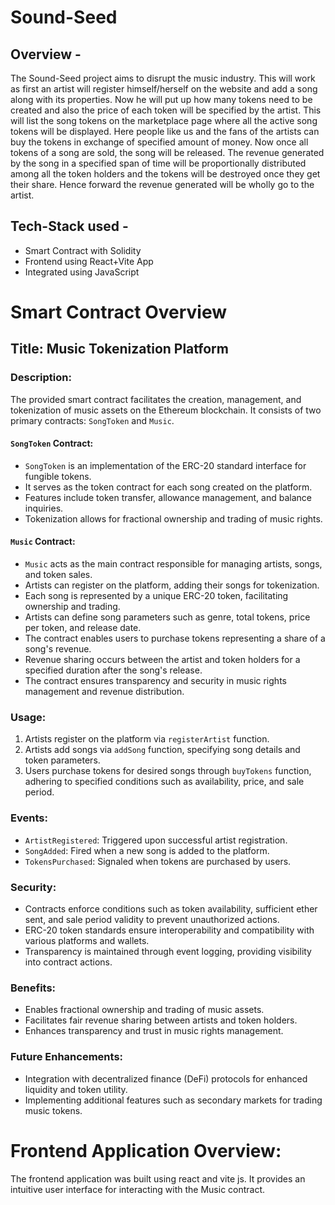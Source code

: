 # Sound-Seed

## Overview -
The Sound-Seed project aims to disrupt the music industry. This will work as first an artist will register himself/herself on the website and add a song along with its properties. Now he will put up how many tokens need to be created and also the price of each token will be specified by the artist. This will list the song tokens on the marketplace page where all the active song tokens will be displayed. Here people like us and the fans of the artists can buy the tokens in exchange of specified amount of money. Now once all tokens of a song are sold, the song will be released. The revenue generated by the song in a specified span of time will be proportionally distributed among all the token holders and the tokens will be destroyed once they get their share. Hence forward the revenue generated will be wholly go to the artist.

## Tech-Stack used -
- Smart Contract with Solidity
- Frontend using React+Vite App
- Integrated using JavaScript


# Smart Contract Overview

## Title: Music Tokenization Platform

### Description:

The provided smart contract facilitates the creation, management, and tokenization of music assets on the Ethereum blockchain. It consists of two primary contracts: `SongToken` and `Music`.

#### `SongToken` Contract:

- `SongToken` is an implementation of the ERC-20 standard interface for fungible tokens.
- It serves as the token contract for each song created on the platform.
- Features include token transfer, allowance management, and balance inquiries.
- Tokenization allows for fractional ownership and trading of music rights.

#### `Music` Contract:

- `Music` acts as the main contract responsible for managing artists, songs, and token sales.
- Artists can register on the platform, adding their songs for tokenization.
- Each song is represented by a unique ERC-20 token, facilitating ownership and trading.
- Artists can define song parameters such as genre, total tokens, price per token, and release date.
- The contract enables users to purchase tokens representing a share of a song's revenue.
- Revenue sharing occurs between the artist and token holders for a specified duration after the song's release.
- The contract ensures transparency and security in music rights management and revenue distribution.

### Usage:

1. Artists register on the platform via `registerArtist` function.
2. Artists add songs via `addSong` function, specifying song details and token parameters.
3. Users purchase tokens for desired songs through `buyTokens` function, adhering to specified conditions such as availability, price, and sale period.

### Events:

- `ArtistRegistered`: Triggered upon successful artist registration.
- `SongAdded`: Fired when a new song is added to the platform.
- `TokensPurchased`: Signaled when tokens are purchased by users.

### Security:

- Contracts enforce conditions such as token availability, sufficient ether sent, and sale period validity to prevent unauthorized actions.
- ERC-20 token standards ensure interoperability and compatibility with various platforms and wallets.
- Transparency is maintained through event logging, providing visibility into contract actions.

### Benefits:

- Enables fractional ownership and trading of music assets.
- Facilitates fair revenue sharing between artists and token holders.
- Enhances transparency and trust in music rights management.

### Future Enhancements:

- Integration with decentralized finance (DeFi) protocols for enhanced liquidity and token utility.
- Implementing additional features such as secondary markets for trading music tokens.



# Frontend Application Overview:

The frontend application was built using react and vite js. It provides an intuitive user interface for interacting with the Music contract.

